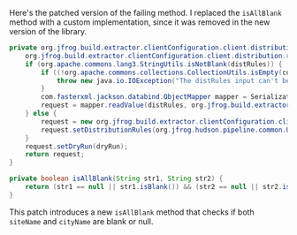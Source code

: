 Here's the patched version of the failing method. I replaced the `isAllBlank` method with a custom implementation, since it was removed in the new version of the library.

```java
private org.jfrog.build.extractor.clientConfiguration.client.distribution.request.DistributeReleaseBundleRequest createRequest(java.lang.String distRules, java.util.List<java.lang.String> countryCodes, java.lang.String siteName, java.lang.String cityName, boolean dryRun) throws java.io.IOException {
    org.jfrog.build.extractor.clientConfiguration.client.distribution.request.DistributeReleaseBundleRequest request;
    if (org.apache.commons.lang3.StringUtils.isNotBlank(distRules)) {
        if ((!org.apache.commons.collections.CollectionUtils.isEmpty(countryCodes)) || (!isAllBlank(siteName, cityName))) {
            throw new java.io.IOException("The distRules input can't be used with site, city or country codes");
        }
        com.fasterxml.jackson.databind.ObjectMapper mapper = SerializationUtils.createMapper();
        request = mapper.readValue(distRules, org.jfrog.build.extractor.clientConfiguration.client.distribution.request.DistributeReleaseBundleRequest.class);
    } else {
        request = new org.jfrog.build.extractor.clientConfiguration.client.distribution.request.DistributeReleaseBundleRequest();
        request.setDistributionRules(org.jfrog.hudson.pipeline.common.Utils.createDistributionRules(countryCodes, siteName, cityName));
    }
    request.setDryRun(dryRun);
    return request;
}

private boolean isAllBlank(String str1, String str2) {
    return (str1 == null || str1.isBlank()) && (str2 == null || str2.isBlank());
}
```

This patch introduces a new `isAllBlank` method that checks if both `siteName` and `cityName` are blank or null.